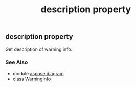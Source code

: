 ﻿---
title: description property
second_title: Aspose.Diagram for Python via .NET API References
description: 
type: docs
weight: 30
url: /python-net/aspose.diagram/warninginfo/description/
is_root: false
---

## description property


Get description of warning info.

### See Also
* module [aspose.diagram](../../)
* class [WarningInfo](/diagram/python-net/aspose.diagram/warninginfo)
